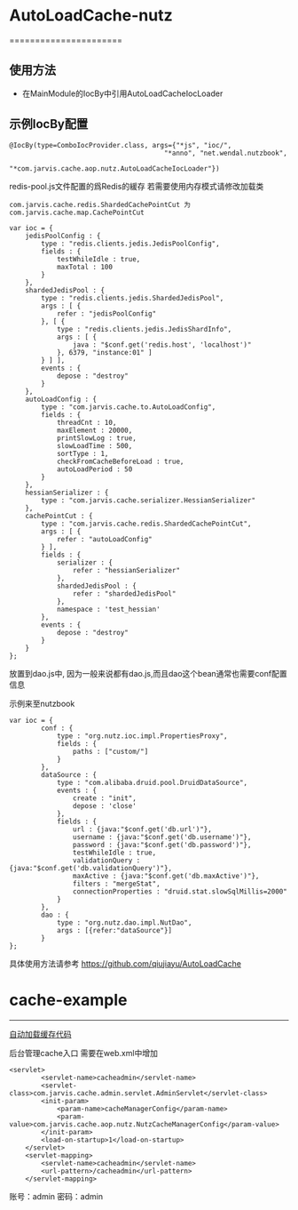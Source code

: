 # AutoLoadCache-nutz
======================

使用方法
-------------------------

* 在MainModule的IocBy中引用AutoLoadCacheIocLoader


示例IocBy配置
----------------------------------------------

    @IocBy(type=ComboIocProvider.class, args={"*js", "ioc/",
                                           "*anno", "net.wendal.nutzbook",
                                           "*com.jarvis.cache.aop.nutz.AutoLoadCacheIocLoader"})
                                           

redis-pool.js文件配置的爲Redis的緩存
若需要使用内存模式请修改加载类 

```
com.jarvis.cache.redis.ShardedCachePointCut 为  com.jarvis.cache.map.CachePointCut

```

```
var ioc = {
    jedisPoolConfig : {
        type : "redis.clients.jedis.JedisPoolConfig",
        fields : {
            testWhileIdle : true,
            maxTotal : 100
        }
    },
    shardedJedisPool : {
        type : "redis.clients.jedis.ShardedJedisPool",
        args : [ {
            refer : "jedisPoolConfig"
        }, [ {
            type : "redis.clients.jedis.JedisShardInfo",
            args : [ {
                java : "$conf.get('redis.host', 'localhost')"
            }, 6379, "instance:01" ]
        } ] ],
        events : {
            depose : "destroy"
        }
    },
    autoLoadConfig : {
        type : "com.jarvis.cache.to.AutoLoadConfig",
        fields : {
            threadCnt : 10,
            maxElement : 20000,
            printSlowLog : true,
            slowLoadTime : 500,
            sortType : 1,
            checkFromCacheBeforeLoad : true,
            autoLoadPeriod : 50
        }
    },
    hessianSerializer : {
        type : "com.jarvis.cache.serializer.HessianSerializer"
    },
    cachePointCut : {
        type : "com.jarvis.cache.redis.ShardedCachePointCut",
        args : [ {
            refer : "autoLoadConfig"
        } ],
        fields : {
            serializer : {
                refer : "hessianSerializer"
            },
            shardedJedisPool : {
                refer : "shardedJedisPool"
            },
            namespace : 'test_hessian'
        },
        events : {
            depose : "destroy"
        }
    }
};
```

放置到dao.js中, 因为一般来说都有dao.js,而且dao这个bean通常也需要conf配置信息

示例来至nutzbook

```
var ioc = {
        conf : {
            type : "org.nutz.ioc.impl.PropertiesProxy",
            fields : {
                paths : ["custom/"]
            }
        },
        dataSource : {
            type : "com.alibaba.druid.pool.DruidDataSource",
            events : {
                create : "init",
                depose : 'close'
            },
            fields : {
                url : {java:"$conf.get('db.url')"},
                username : {java:"$conf.get('db.username')"},
                password : {java:"$conf.get('db.password')"},
                testWhileIdle : true,
                validationQuery : {java:"$conf.get('db.validationQuery')"},
                maxActive : {java:"$conf.get('db.maxActive')"},
                filters : "mergeStat",
                connectionProperties : "druid.stat.slowSqlMillis=2000"
            }
        },
        dao : {
            type : "org.nutz.dao.impl.NutDao",
            args : [{refer:"dataSource"}]
        }
};
```

具体使用方法请参考
https://github.com/qiujiayu/AutoLoadCache

# cache-example
---------------------------------------------

[自动加载缓存代码](https://github.com/qiujiayu/AutoLoadCache)
    
后台管理cache入口 需要在web.xml中增加

```
<servlet>
        <servlet-name>cacheadmin</servlet-name>
        <servlet-class>com.jarvis.cache.admin.servlet.AdminServlet</servlet-class>
        <init-param>
            <param-name>cacheManagerConfig</param-name>
            <param-value>com.jarvis.cache.aop.nutz.NutzCacheManagerConfig</param-value>
        </init-param>
        <load-on-startup>1</load-on-startup>
    </servlet>
    <servlet-mapping>
        <servlet-name>cacheadmin</servlet-name>
        <url-pattern>/cacheadmin</url-pattern>
    </servlet-mapping>
```
账号：admin
密码：admin